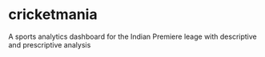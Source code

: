 # cricketmania
A sports analytics dashboard for the Indian Premiere leage with descriptive and prescriptive analysis
